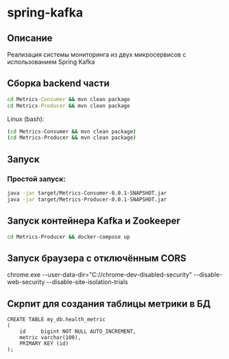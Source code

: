 # spring-kafka

## Описание

Реализация системы мониторинга из двух микросервисов с использованием Spring Kafka

## Сборка backend части

```cmd
cd Metrics-Consumer && mvn clean package
cd Metrics-Producer && mvn clean package
```
Linux (bash):
```bash
(cd Metrics-Consumer && mvn clean package)
(cd Metrics-Producer && mvn clean package)
```

## Запуск

### Простой запуск:
```bash
java -jar target/Metrics-Consumer-0.0.1-SNAPSHOT.jar
java -jar target/Metrics-Producer-0.0.1-SNAPSHOT.jar
```

## Запуск контейнера Kafka и Zookeeper

```bash
cd Metrics-Producer && docker-compose up
```

## Запуск браузера с отключённым CORS

chrome.exe --user-data-dir="C://chrome-dev-disabled-security" --disable-web-security --disable-site-isolation-trials

## Скрпит для создания таблицы метрики в БД

```
CREATE TABLE my_db.health_metric
(
    id     bigint NOT NULL AUTO_INCREMENT,
    metric varchar(100),
    PRIMARY KEY (id)
);
```
